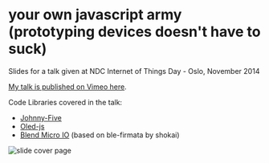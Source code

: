 # your own javascript army (prototyping devices doesn't have to suck)

Slides for a talk given at NDC Internet of Things Day - Oslo, November 2014

[My talk is published on Vimeo here](https://vimeo.com/111229053).

Code Libraries covered in the talk:

+ [Johnny-Five](https://github.com/rwaldron/johnny-five)
+ [Oled-js](https://github.com/noopkat/oled-js)
+ [Blend Micro IO](https://github.com/noopkat/blend-micro-io) (based on ble-firmata by shokai)

![slide cover page](http://f.cl.ly/items/281b0l392K250z1y1Z42/Screen%20Shot%202014-11-06%20at%2011.50.54%20.png)
